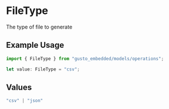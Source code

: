 # FileType

The type of file to generate

## Example Usage

```typescript
import { FileType } from "gusto_embedded/models/operations";

let value: FileType = "csv";
```

## Values

```typescript
"csv" | "json"
```